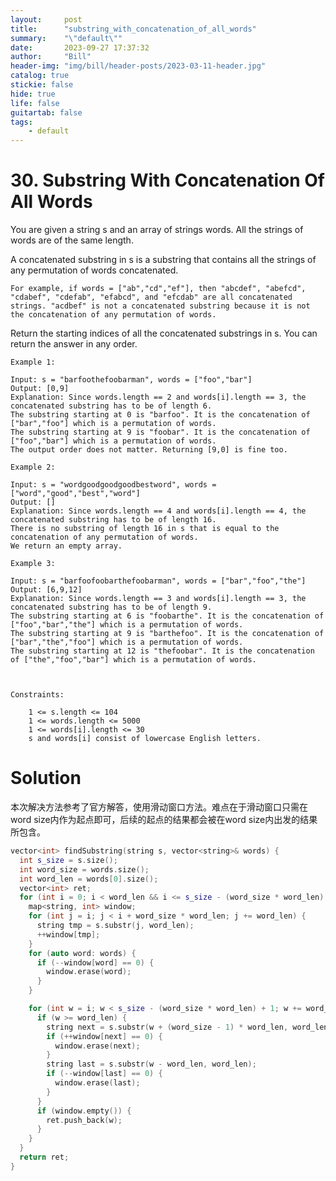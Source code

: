 ```yaml
---
layout:     post
title:      "substring_with_concatenation_of_all_words"
summary:    "\"default\""
date:       2023-09-27 17:37:32
author:     "Bill"
header-img: "img/bill/header-posts/2023-03-11-header.jpg"
catalog: true
stickie: false
hide: true
life: false
guitartab: false
tags:
    - default
---
```


# 30. Substring With Concatenation Of All Words


You are given a string s and an array of strings words. All the strings of words are of the same length.

A concatenated substring in s is a substring that contains all the strings of any permutation of words concatenated.

    For example, if words = ["ab","cd","ef"], then "abcdef", "abefcd", "cdabef", "cdefab", "efabcd", and "efcdab" are all concatenated strings. "acdbef" is not a concatenated substring because it is not the concatenation of any permutation of words.

Return the starting indices of all the concatenated substrings in s. You can return the answer in any order.

```
Example 1:

Input: s = "barfoothefoobarman", words = ["foo","bar"]
Output: [0,9]
Explanation: Since words.length == 2 and words[i].length == 3, the concatenated substring has to be of length 6.
The substring starting at 0 is "barfoo". It is the concatenation of ["bar","foo"] which is a permutation of words.
The substring starting at 9 is "foobar". It is the concatenation of ["foo","bar"] which is a permutation of words.
The output order does not matter. Returning [9,0] is fine too.

Example 2:

Input: s = "wordgoodgoodgoodbestword", words = ["word","good","best","word"]
Output: []
Explanation: Since words.length == 4 and words[i].length == 4, the concatenated substring has to be of length 16.
There is no substring of length 16 in s that is equal to the concatenation of any permutation of words.
We return an empty array.

Example 3:

Input: s = "barfoofoobarthefoobarman", words = ["bar","foo","the"]
Output: [6,9,12]
Explanation: Since words.length == 3 and words[i].length == 3, the concatenated substring has to be of length 9.
The substring starting at 6 is "foobarthe". It is the concatenation of ["foo","bar","the"] which is a permutation of words.
The substring starting at 9 is "barthefoo". It is the concatenation of ["bar","the","foo"] which is a permutation of words.
The substring starting at 12 is "thefoobar". It is the concatenation of ["the","foo","bar"] which is a permutation of words.



Constraints:

    1 <= s.length <= 104
    1 <= words.length <= 5000
    1 <= words[i].length <= 30
    s and words[i] consist of lowercase English letters.

```

# Solution

本次解决方法参考了官方解答，使用滑动窗口方法。难点在于滑动窗口只需在word size内作为起点即可，后续的起点的结果都会被在word size内出发的结果所包含。

```c++
vector<int> findSubstring(string s, vector<string>& words) {
  int s_size = s.size();
  int word_size = words.size();
  int word_len = words[0].size();
  vector<int> ret;
  for (int i = 0; i < word_len && i <= s_size - (word_size * word_len); i++) {
    map<string, int> window;
    for (int j = i; j < i + word_size * word_len; j += word_len) {
      string tmp = s.substr(j, word_len);
      ++window[tmp];
    }
    for (auto word: words) {
      if (--window[word] == 0) {
        window.erase(word);
      }
    }

    for (int w = i; w < s_size - (word_size * word_len) + 1; w += word_len) {
      if (w >= word_len) {
        string next = s.substr(w + (word_size - 1) * word_len, word_len);
        if (++window[next] == 0) {
          window.erase(next);
        }
        string last = s.substr(w - word_len, word_len);
        if (--window[last] == 0) {
          window.erase(last);
        }
      }
      if (window.empty()) {
        ret.push_back(w);
      }
    }
  }
  return ret;
}
```
